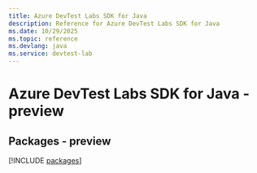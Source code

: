 ```yaml
---
title: Azure DevTest Labs SDK for Java
description: Reference for Azure DevTest Labs SDK for Java
ms.date: 10/29/2025
ms.topic: reference
ms.devlang: java
ms.service: devtest-lab
---
```

# Azure DevTest Labs SDK for Java - preview
## Packages - preview
[!INCLUDE [packages](devtest-labs-index.md)]